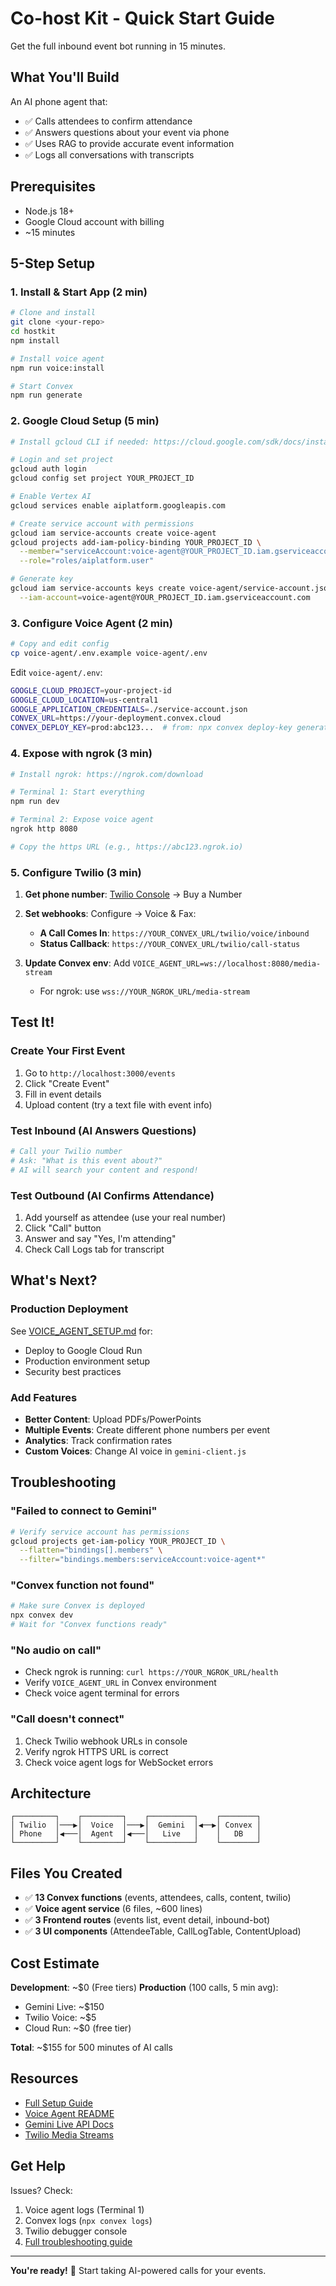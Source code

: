 # Co-host Kit - Quick Start Guide

Get the full inbound event bot running in 15 minutes.

## What You'll Build

An AI phone agent that:
- ✅ Calls attendees to confirm attendance
- ✅ Answers questions about your event via phone
- ✅ Uses RAG to provide accurate event information
- ✅ Logs all conversations with transcripts

## Prerequisites

- Node.js 18+
- Google Cloud account with billing
- ~15 minutes

## 5-Step Setup

### 1. Install & Start App (2 min)

```bash
# Clone and install
git clone <your-repo>
cd hostkit
npm install

# Install voice agent
npm run voice:install

# Start Convex
npm run generate
```

### 2. Google Cloud Setup (5 min)

```bash
# Install gcloud CLI if needed: https://cloud.google.com/sdk/docs/install

# Login and set project
gcloud auth login
gcloud config set project YOUR_PROJECT_ID

# Enable Vertex AI
gcloud services enable aiplatform.googleapis.com

# Create service account with permissions
gcloud iam service-accounts create voice-agent
gcloud projects add-iam-policy-binding YOUR_PROJECT_ID \
  --member="serviceAccount:voice-agent@YOUR_PROJECT_ID.iam.gserviceaccount.com" \
  --role="roles/aiplatform.user"

# Generate key
gcloud iam service-accounts keys create voice-agent/service-account.json \
  --iam-account=voice-agent@YOUR_PROJECT_ID.iam.gserviceaccount.com
```

### 3. Configure Voice Agent (2 min)

```bash
# Copy and edit config
cp voice-agent/.env.example voice-agent/.env
```

Edit `voice-agent/.env`:
```bash
GOOGLE_CLOUD_PROJECT=your-project-id
GOOGLE_CLOUD_LOCATION=us-central1
GOOGLE_APPLICATION_CREDENTIALS=./service-account.json
CONVEX_URL=https://your-deployment.convex.cloud
CONVEX_DEPLOY_KEY=prod:abc123...  # from: npx convex deploy-key generate
```

### 4. Expose with ngrok (3 min)

```bash
# Install ngrok: https://ngrok.com/download

# Terminal 1: Start everything
npm run dev

# Terminal 2: Expose voice agent
ngrok http 8080

# Copy the https URL (e.g., https://abc123.ngrok.io)
```

### 5. Configure Twilio (3 min)

1. **Get phone number**: [Twilio Console](https://console.twilio.com/) → Buy a Number
2. **Set webhooks**: Configure → Voice & Fax:
   - **A Call Comes In**: `https://YOUR_CONVEX_URL/twilio/voice/inbound`
   - **Status Callback**: `https://YOUR_CONVEX_URL/twilio/call-status`

3. **Update Convex env**: Add `VOICE_AGENT_URL=ws://localhost:8080/media-stream`
   - For ngrok: use `wss://YOUR_NGROK_URL/media-stream`

## Test It!

### Create Your First Event

1. Go to `http://localhost:3000/events`
2. Click "Create Event"
3. Fill in event details
4. Upload content (try a text file with event info)

### Test Inbound (AI Answers Questions)

```bash
# Call your Twilio number
# Ask: "What is this event about?"
# AI will search your content and respond!
```

### Test Outbound (AI Confirms Attendance)

1. Add yourself as attendee (use your real number)
2. Click "Call" button
3. Answer and say "Yes, I'm attending"
4. Check Call Logs tab for transcript

## What's Next?

### Production Deployment

See [VOICE_AGENT_SETUP.md](VOICE_AGENT_SETUP.md) for:
- Deploy to Google Cloud Run
- Production environment setup
- Security best practices

### Add Features

- **Better Content**: Upload PDFs/PowerPoints
- **Multiple Events**: Create different phone numbers per event
- **Analytics**: Track confirmation rates
- **Custom Voices**: Change AI voice in `gemini-client.js`

## Troubleshooting

### "Failed to connect to Gemini"
```bash
# Verify service account has permissions
gcloud projects get-iam-policy YOUR_PROJECT_ID \
  --flatten="bindings[].members" \
  --filter="bindings.members:serviceAccount:voice-agent*"
```

### "Convex function not found"
```bash
# Make sure Convex is deployed
npx convex dev
# Wait for "Convex functions ready"
```

### "No audio on call"
- Check ngrok is running: `curl https://YOUR_NGROK_URL/health`
- Verify `VOICE_AGENT_URL` in Convex environment
- Check voice agent terminal for errors

### "Call doesn't connect"
1. Check Twilio webhook URLs in console
2. Verify ngrok HTTPS URL is correct
3. Check voice agent logs for WebSocket errors

## Architecture

```
┌─────────┐    ┌─────────┐    ┌──────────┐    ┌────────┐
│ Twilio  │───▶│  Voice  │───▶│  Gemini  │◀──▶│ Convex │
│ Phone   │◀───│  Agent  │◀───│   Live   │    │   DB   │
└─────────┘    └─────────┘    └──────────┘    └────────┘
```

## Files You Created

- ✅ **13 Convex functions** (events, attendees, calls, content, twilio)
- ✅ **Voice agent service** (6 files, ~600 lines)
- ✅ **3 Frontend routes** (events list, event detail, inbound-bot)
- ✅ **3 UI components** (AttendeeTable, CallLogTable, ContentUpload)

## Cost Estimate

**Development**: ~$0 (Free tiers)
**Production** (100 calls, 5 min avg):
- Gemini Live: ~$150
- Twilio Voice: ~$5
- Cloud Run: ~$0 (free tier)

**Total**: ~$155 for 500 minutes of AI calls

## Resources

- [Full Setup Guide](VOICE_AGENT_SETUP.md)
- [Voice Agent README](voice-agent/README.md)
- [Gemini Live API Docs](https://cloud.google.com/vertex-ai/generative-ai/docs/multimodal/live-api)
- [Twilio Media Streams](https://www.twilio.com/docs/voice/twiml/stream)

## Get Help

Issues? Check:
1. Voice agent logs (Terminal 1)
2. Convex logs (`npx convex logs`)
3. Twilio debugger console
4. [Full troubleshooting guide](VOICE_AGENT_SETUP.md#troubleshooting)

---

**You're ready!** 🎉 Start taking AI-powered calls for your events.
